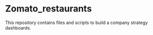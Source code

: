 # Zomato_restaurants
This repository contains files and scripts to build a company strategy dashboards.
